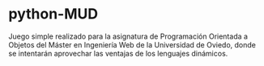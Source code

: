 # python-MUD
Juego simple realizado para la asignatura de Programación Orientada a Objetos del Máster en Ingeniería Web de la Universidad de Oviedo, donde se intentarán aprovechar las ventajas de los lenguajes dinámicos.
